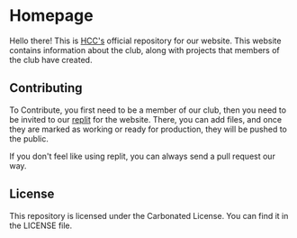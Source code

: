 # Homepage

Hello there! This is [HCC's](https://github.com/HHS-Coding-Club) official repository for our website.
This website contains information about the club, along with projects that members of the club have created.

## Contributing

To Contribute, you first need to be a member of our club, then you need to be invited to our [replit](https://replit.com/@Colack/HHS-Homepage) for the website.
There, you can add files, and once they are marked as working or ready for production, they will be pushed to the public.

If you don't feel like using replit, you can always send a pull request our way.

## License

This repository is licensed under the Carbonated License. You can find it in the LICENSE file.